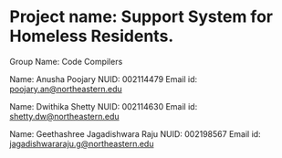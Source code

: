# Project name: Support System for Homeless Residents.

Group Name: Code Compilers

Name: Anusha Poojary  NUID: 002114479 Email id: poojary.an@northeastern.edu

Name: Dwithika Shetty NUID: 002114630 Email id: shetty.dw@northeastern.edu

Name: Geethashree Jagadishwara Raju NUID: 002198567 Email id: jagadishwararaju.g@northeastern.edu
